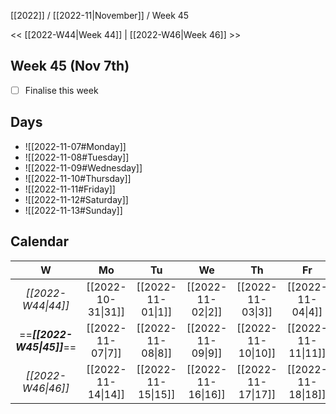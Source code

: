 [[2022]] / [[2022-11|November]] / Week 45

<< [[2022-W44|Week 44]] | [[2022-W46|Week 46]] >>︎

## Week 45 (Nov 7th)
- [ ] Finalise this week


## Days
- ![[2022-11-07#Monday]]
- ![[2022-11-08#Tuesday]]
- ![[2022-11-09#Wednesday]]
- ![[2022-11-10#Thursday]]
- ![[2022-11-11#Friday]]
- ![[2022-11-12#Saturday]]
- ![[2022-11-13#Sunday]]

## Calendar
| W  | Mo | Tu | We | Th | Fr | Sa | Su |
|:--:|:--:|:--:|:--:|:--:|:--:|:--:|:--:|
| *[[2022-W44\|44]]* | [[2022-10-31\|31]] | [[2022-11-01\|1]]  | [[2022-11-02\|2]]  | [[2022-11-03\|3]]  | [[2022-11-04\|4]]  | [[2022-11-05\|5]]  | [[2022-11-06\|6]]  |
| ==***[[2022-W45\|45]]***== | [[2022-11-07\|7]]  | [[2022-11-08\|8]]  | [[2022-11-09\|9]]  | [[2022-11-10\|10]] | [[2022-11-11\|11]] | [[2022-11-12\|12]] | [[2022-11-13\|13]] |
| *[[2022-W46\|46]]* | [[2022-11-14\|14]] | [[2022-11-15\|15]] | [[2022-11-16\|16]] | [[2022-11-17\|17]] | [[2022-11-18\|18]] | [[2022-11-19\|19]] | [[2022-11-20\|20]] |
